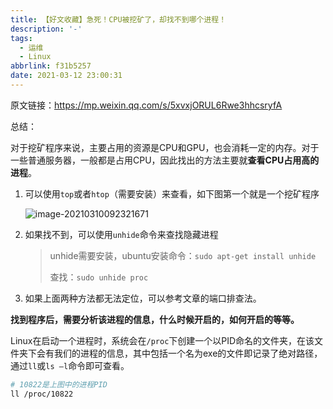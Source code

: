 ```yaml
---
title: 【好文收藏】急死！CPU被挖矿了，却找不到哪个进程！
description: '-'
tags:
  - 运维
  - Linux
abbrlink: f31b5257
date: 2021-03-12 23:00:31
---
```




原文链接：https://mp.weixin.qq.com/s/5xvxjORUL6Rwe3hhcsryfA



总结：

对于挖矿程序来说，主要占用的资源是CPU和GPU，也会消耗一定的内存。对于一些普通服务器，一般都是占用CPU，因此找出的方法主要就**查看CPU占用高的进程**。

1. 可以使用`top`或者`htop`（需要安装）来查看，如下图第一个就是一个挖矿程序

   ![image-20210310092321671](http://blog.cdn.ionluo.cn/blog/image-20210310092321671.png)

2. 如果找不到，可以使用`unhide`命令来查找隐藏进程

   > unhide需要安装，ubuntu安装命令：`sudo apt-get install unhide`
   >
   > 查找：`sudo unhide proc`

3. 如果上面两种方法都无法定位，可以参考文章的端口排查法。



**找到程序后，需要分析该进程的信息，什么时候开启的，如何开启的等等。**

Linux在启动一个进程时，系统会在`/proc`下创建一个以PID命名的文件夹，在该文件夹下会有我们的进程的信息，其中包括一个名为exe的文件即记录了绝对路径，通过`ll`或`ls –l`命令即可查看。

```bash
# 10822是上图中的进程PID
ll /proc/10822
```

